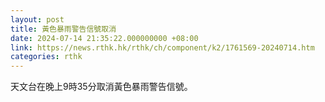 ```yaml
---
layout: post
title: 黃色暴雨警告信號取消
date: 2024-07-14 21:35:22.000000000 +08:00
link: https://news.rthk.hk/rthk/ch/component/k2/1761569-20240714.htm
categories: rthk
---
```


天文台在晚上9時35分取消黃色暴雨警告信號。
